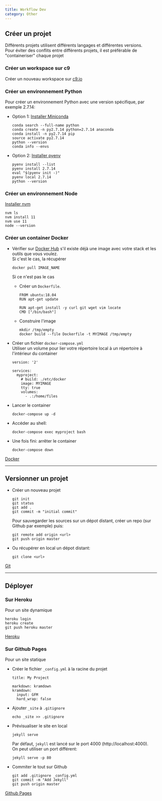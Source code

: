 ```yaml
---
title: Workflow Dev
category: Other
---
```


## Créer un projet

Différents projets utilisent différents langages et différentes versions.  
Pour éviter des conflits entre différents projets, il est préférable de "containeriser" chaque projet

### Créer un workspace sur c9

Créer un nouveau workspace sur [c9.io](https://c9.io/)

### Créer un environnement Python

Pour créer un environnement Python avec une version spécifique, par exemple 2.7.14:

* Option 1: [Installer Miniconda](https://conda.io/miniconda.html)

  ```
  conda search --full-name python
  conda create -n py2.7.14 python=2.7.14 anaconda
  conda install -n py2.7.14 pip
  source activate py2.7.14
  python --version
  conda info --envs
  ```

* Option 2: [Installer pyenv](https://github.com/pyenv/pyenv)

  ```
  pyenv install --list
  pyenv install 2.7.14
  eval "$(pyenv init -)"
  pyenv local 2.7.14
  python --version
  ```

### Créer un environnement Node

[Installer nvm](https://github.com/nvm-sh/nvm)

```
nvm ls
nvm install 11
nvm use 11
node --version
```

### Créer un container Docker

* Vérifier sur [Docker Hub](https://hub.docker.com/) s'il  existe déjà une image avec votre stack et les outils que vous voulez.  
  Si c'est le cas, la récupérer

  ```
  docker pull IMAGE_NAME
  ```

  Si ce n'est pas le cas

  * Créer un `Dockerfile`.

    ```
    FROM ubuntu:18.04
    RUN apt-get update

    RUN apt-get install -y curl git wget vim locate
    CMD ["/bin/bash"]
    ```

  * Construire l'image

    ```
    mkdir /tmp/empty
    docker build --file Dockerfile -t MYIMAGE /tmp/empty
    ```

* Créer un fichier `docker-compose.yml`  
  Utiliser un volume pour lier votre répertoire local à un répertoire à l'intérieur du container

  ```
  version: '2'

  services:
    myproject:
      # build: ./etc/docker
      image: MYIMAGE
      tty: true
      volumes:
        - .:/home/files
  ```

* Lancer le container

  ```
  docker-compose up -d
  ```

* Accéder au shell:

  ```
  docker-compose exec myproject bash
  ```

* Une fois fini: arrêter le container

  ```
  docker-compose down
  ```

[Docker](docker.md)

---

## Versionner un projet

* Créer un nouveau projet

  ```
  git init
  git status
  git add .
  git commit -m "initial commit"
  ```

  Pour sauvegarder les sources sur un dépot distant, créer un repo (sur Github par exemple) puis:

  ```
  git remote add origin <url>
  git push origin master
  ```

* Ou récupérer en local un dépot distant:

  ```
  git clone <url>
  ```

[Git](git.md)

---

## Déployer

### Sur Heroku

Pour un site dynamique

```
heroku login
heroku create
git push heroku master
```

[Heroku](heroku.md)

### Sur Github Pages

Pour un site statique

* Créer le fichier `_config.yml` à la racine du projet

  ```
  title: My Project

  markdown: kramdown
  kramdown:
    input: GFM
    hard_wrap: false
  ```

* Ajouter `_site` à `.gitignore`

  ```
  echo _site >> .gitignore
  ```

* Prévisualiser le site en local

  ```
  jekyll serve
  ```

  Par défaut, `jekyll` est lancé sur le port 4000 (http://localhost:4000).  
  On peut utiliser un port différent:

  ```
  jekyll serve -p 80
  ```

* Commiter le tout sur Github

  ```
  git add .gitignore _config.yml
  git commit -m "Add Jekyll"
  git push origin master
  ```

[Github Pages](github-pages.md)
